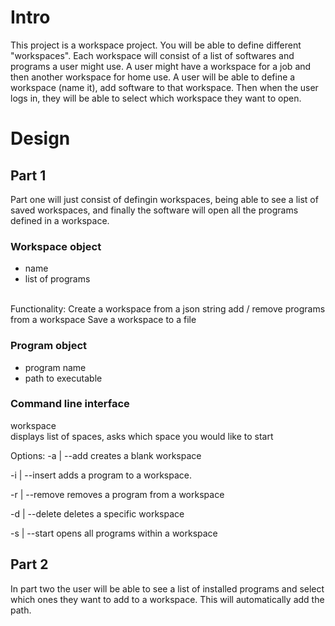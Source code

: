 # Intro
This project is a workspace project. You will be able to define different "workspaces". Each workspace will consist of a list of softwares and programs a user might use. A user might have a workspace for a job and then another workspace for home use. A user will be able to define a workspace (name it), add software to that workspace. Then when the user logs in, they will be able to select which workspace they want to open.

# Design
## Part 1
Part one will just consist of defingin workspaces, being able to see a list of saved workspaces, and finally the software will open all the programs defined in a workspace.
### Workspace object
- name
- list of programs
<br>
Functionality:
Create a workspace from a json string
add / remove programs from a workspace
Save a workspace to a file

### Program object
- program name
- path to executable

### Command line interface
workspace<br>
  displays list of spaces, asks which space you would like to start

Options:
  -a | --add <workspace>
    creates a blank workspace

  -i | --insert <workspace> <program name> <path to program>
    adds a program to a workspace.

  -r | --remove <workspace> <program name>
    removes a program from a workspace
  
  -d | --delete <workspace>
    deletes a specific workspace

  -s | --start <workspace>
    opens all programs within a workspace

## Part 2
In part two the user will be able to see a list of installed programs and select which ones they want to add to a workspace. This will automatically add the path.